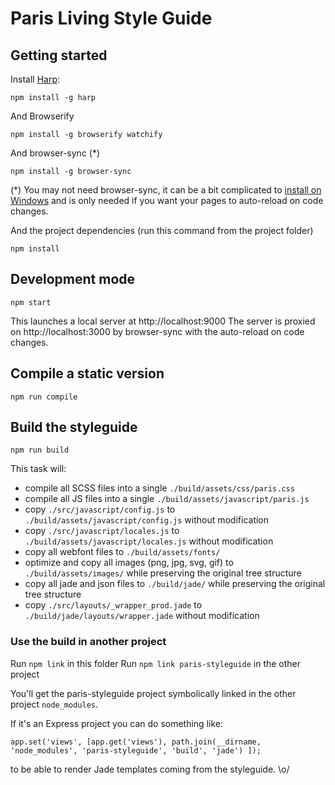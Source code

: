 # Paris Living Style Guide

## Getting started

Install [Harp](http://harpjs.com):

    npm install -g harp

And Browserify

    npm install -g browserify watchify

And browser-sync (*)

    npm install -g browser-sync

(*) You may not need browser-sync, it can be a bit complicated to [install on Windows](http://www.browsersync.io/docs/#windows-users) and is only needed if you want your pages to auto-reload on code changes.

And the project dependencies (run this command from the project folder)

    npm install


## Development mode

    npm start

This launches a local server at http://localhost:9000
The server is proxied on http://localhost:3000 by browser-sync with the auto-reload on code changes.


## Compile a static version

    npm run compile


## Build the styleguide

    npm run build

This task will:
* compile all SCSS files into a single `./build/assets/css/paris.css`
* compile all JS files into a single `./build/assets/javascript/paris.js`
* copy `./src/javascript/config.js` to `./build/assets/javascript/config.js` without modification
* copy `./src/javascript/locales.js` to `./build/assets/javascript/locales.js` without modification
* copy all webfont files to `./build/assets/fonts/`
* optimize and copy all images (png, jpg, svg, gif) to `./build/assets/images/` while preserving the original tree structure
* copy all jade and json files to `./build/jade/` while preserving the original tree structure
* copy `./src/layouts/_wrapper_prod.jade` to `./build/jade/layouts/wrapper.jade` without modification

### Use the build in another project

Run `npm link` in this folder
Run `npm link paris-styleguide` in the other project

You'll get the paris-styleguide project symbolically linked in the other project `node_modules`.

If it's an Express project you can do something like:

    app.set('views', [app.get('views'), path.join(__dirname, 'node_modules', 'paris-styleguide', 'build', 'jade') ]);

to be able to render Jade templates coming from the styleguide. \o/
